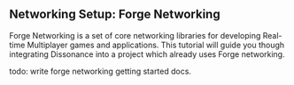 ## Networking Setup: Forge Networking

Forge Networking is a set of core networking libraries for developing Real-time Multiplayer games and applications. This tutorial will guide you though integrating Dissonance into a project which already uses Forge networking.

todo: write forge networking getting started docs.